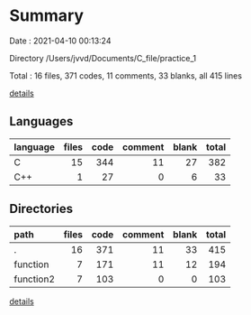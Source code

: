 # Summary

Date : 2021-04-10 00:13:24

Directory /Users/jvvd/Documents/C_file/practice_1

Total : 16 files,  371 codes, 11 comments, 33 blanks, all 415 lines

[details](details.md)

## Languages
| language | files | code | comment | blank | total |
| :--- | ---: | ---: | ---: | ---: | ---: |
| C | 15 | 344 | 11 | 27 | 382 |
| C++ | 1 | 27 | 0 | 6 | 33 |

## Directories
| path | files | code | comment | blank | total |
| :--- | ---: | ---: | ---: | ---: | ---: |
| . | 16 | 371 | 11 | 33 | 415 |
| function | 7 | 171 | 11 | 12 | 194 |
| function2 | 7 | 103 | 0 | 0 | 103 |

[details](details.md)